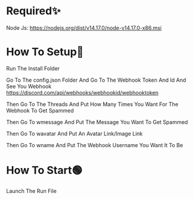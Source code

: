 # Required✨
Node Js: https://nodejs.org/dist/v14.17.0/node-v14.17.0-x86.msi

# How To Setup📐
Run The Install Folder

Go To The config.json Folder And Go To The Webhook Token And Id And See You Webhook https://discord.com/api/webhooks/webhookid/webhooktoken

Then Go To The Threads And Put How Many Times You Want For The Webhook To Get Spammed

Then Go To wmessage And Put The Message You Want To Get Spammed

Then Go To wavatar And Put An Avatar Link/Image Link

Then Go To wname And Put The Webhook Username You Want It To Be

# How To Start🟢
Launch The Run File
